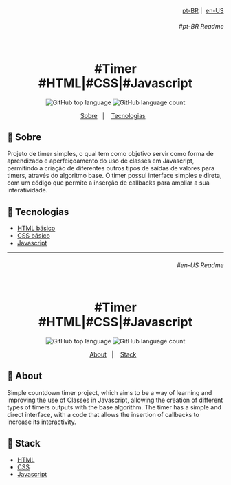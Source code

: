 <p align="right">
  <a align="right" href="#pt-BR-Readme">pt-BR</a>&nbsp;|&nbsp;
  <a href="#en-US-Readme">en-US</a>
 </p>
<h6 align="right">#pt-BR Readme</h6>
<h1 align="center">
  <br>#Timer<br/>
  #HTML|#CSS|#Javascript
</h1>

<p align="center">
  <img alt="GitHub top language" src="https://img.shields.io/github/languages/top/aleszilagyi/everis_bcamp_landingpage_instagram?style=flat-square">
  <img alt="GitHub language count" src="https://img.shields.io/github/languages/count/aleszilagyi/everis_bcamp_landingpage_instagram?style=flat-square">
</p>

<p align="center">
  <a href="#bookmark-sobre">Sobre</a>&nbsp;&nbsp;&nbsp;|&nbsp;&nbsp;&nbsp;
  <a href="#rocket-tecnologias">Tecnologias</a>&nbsp;&nbsp;&nbsp;
</p>

## :bookmark: Sobre

Projeto de timer simples, o qual tem como objetivo servir como forma de aprendizado e aperfeiçoamento do uso de classes em Javascript, permitindo a criação de diferentes outros tipos de saídas de valores para timers, através do algoritmo base. O timer possui interface simples e direta, com um código que permite a inserção de callbacks para ampliar a sua interatividade.

## :rocket: Tecnologias

- [HTML básico](https://www.w3schools.com/html/)
- [CSS básico](https://developer.mozilla.org/pt-BR/docs/Web/CSS)
- [Javascript](https://developer.mozilla.org/en-US/docs/Web/JavaScript)

<hr></hr>
<h6 align="right">#en-US Readme</h6>

<h1 align="center">
  <br>#Timer<br/>
  #HTML|#CSS|#Javascript
</h1>

<p align="center">
  <img alt="GitHub top language" src="https://img.shields.io/github/languages/top/aleszilagyi/everis_bcamp_landingpage_instagram?style=flat-square">
  <img alt="GitHub language count" src="https://img.shields.io/github/languages/count/aleszilagyi/everis_bcamp_landingpage_instagram?style=flat-square">
</p>

<p align="center">
  <a href="#bookmark-about">About</a>&nbsp;&nbsp;&nbsp;|&nbsp;&nbsp;&nbsp;
  <a href="#rocket-stack">Stack</a>&nbsp;&nbsp;&nbsp;
</p>

## :bookmark: About

Simple countdown timer project, which aims to be a way of learning and improving the use of Classes in Javascript, allowing the creation of different types of timers outputs with the base algorithm. The timer has a simple and direct interface, with a code that allows the insertion of callbacks to increase its interactivity.

## :rocket: Stack

- [HTML](https://www.w3schools.com/html/)
- [CSS](https://developer.mozilla.org/pt-BR/docs/Web/CSS)
- [Javascript](https://developer.mozilla.org/en-US/docs/Web/JavaScript)